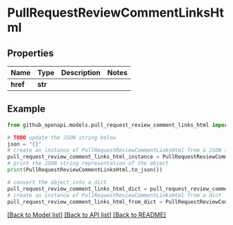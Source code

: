 # PullRequestReviewCommentLinksHtml


## Properties

Name | Type | Description | Notes
------------ | ------------- | ------------- | -------------
**href** | **str** |  | 

## Example

```python
from github_openapi.models.pull_request_review_comment_links_html import PullRequestReviewCommentLinksHtml

# TODO update the JSON string below
json = "{}"
# create an instance of PullRequestReviewCommentLinksHtml from a JSON string
pull_request_review_comment_links_html_instance = PullRequestReviewCommentLinksHtml.from_json(json)
# print the JSON string representation of the object
print(PullRequestReviewCommentLinksHtml.to_json())

# convert the object into a dict
pull_request_review_comment_links_html_dict = pull_request_review_comment_links_html_instance.to_dict()
# create an instance of PullRequestReviewCommentLinksHtml from a dict
pull_request_review_comment_links_html_from_dict = PullRequestReviewCommentLinksHtml.from_dict(pull_request_review_comment_links_html_dict)
```
[[Back to Model list]](../README.md#documentation-for-models) [[Back to API list]](../README.md#documentation-for-api-endpoints) [[Back to README]](../README.md)


